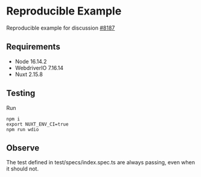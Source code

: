 # Reproducible Example

Reproducible example for discussion [#8187](https://github.com/webdriverio/webdriverio/discussions/8187)

## Requirements 

- Node 16.14.2
- WebdriverIO 7.16.14
- Nuxt 2.15.8

## Testing

Run 

```
npm i
export NUXT_ENV_CI=true
npm run wdio
```

## Observe

The test defined in test/specs/index.spec.ts are always passing, even when it should not.